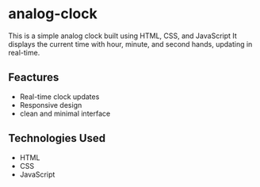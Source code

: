 # analog-clock

This is a simple analog clock built using HTML, CSS, and JavaScript
It displays the current time with hour, minute, and second hands, updating in real-time.

## Feactures
 - Real-time clock updates
 - Responsive design
 - clean and minimal interface
## Technologies Used
 - HTML
 - CSS
 - JavaScript
